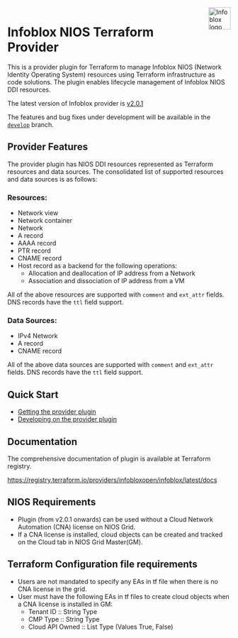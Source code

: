 <a href="https://www.infoblox.com">
    <img src="https://avatars.githubusercontent.com/u/8064882?s=400&u=3b245589302c409aff2ce2ba26d95e6df6cfe342&v=4" alt="Infoblox logo" title="Infoblox" align="right" height="50" />
</a> 
 
# Infoblox NIOS Terraform Provider
This is a provider plugin for Terraform to manage Infoblox NIOS (Network Identity Operating System) resources using Terraform infrastructure as code solutions.
The plugin enables lifecycle management of Infoblox NIOS DDI resources.

The latest version of Infoblox provider is [v2.0.1](https://github.com/infobloxopen/terraform-provider-infoblox/releases/tag/v2.0.1)

The features and bug fixes under development will be available in the [`develop`]((https://github.com/infobloxopen/terraform-provider-infoblox/tree/develop)) branch.

## Provider Features
The provider plugin has NIOS DDI resources represented as Terraform resources and data sources. The consolidated list of supported resources and data sources is as follows:

### Resources:
* Network view
* Network container
* Network
* A record
* AAAA record
* PTR record
* CNAME record
* Host record as a backend for the following operations:
    * Allocation and deallocation of IP address from a Network
    * Association and dissociation of IP address from a VM

All of the above resources are supported with `comment` and `ext_attr` fields.
DNS records have the `ttl` field support.

### Data Sources:
* IPv4 Network
* A record
* CNAME record

All of the above data sources are supported with `comment` and `ext_attr` fields.
DNS records have the `ttl` field support.

## Quick Start
- [Getting the provider plugin](GETTING.md)
- [Developing on the provider plugin](DEVELOP.md)

## Documentation
The comprehensive documentation of plugin is available at Terraform registry.

https://registry.terraform.io/providers/infobloxopen/infoblox/latest/docs

## NIOS Requirements
* Plugin (from v2.0.1 onwards) can be used without a Cloud Network Automation (CNA) license on NIOS Grid. 
* If a CNA license is installed, cloud objects can be created and tracked on the Cloud tab in NIOS Grid Master(GM).

## Terraform Configuration file requirements
* Users are not mandated to specify any EAs in tf file when there is no CNA license in the grid.
* User must have the following EAs in tf files to create cloud objects when a CNA license is installed in GM:
    * Tenant ID :: String Type
    * CMP Type :: String Type
    * Cloud API Owned :: List Type (Values True, False)
